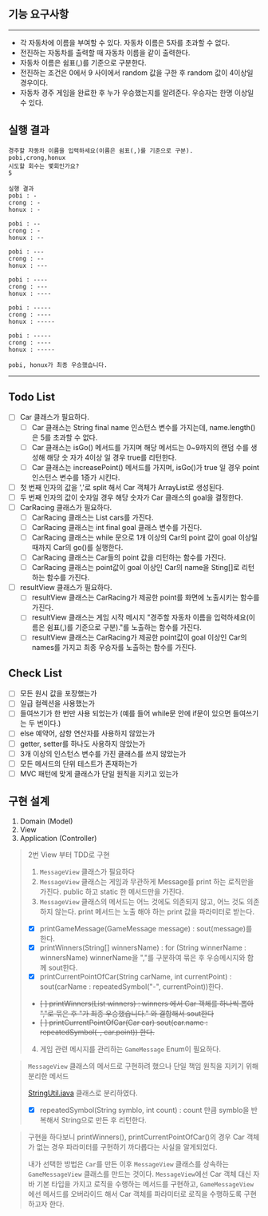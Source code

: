 ## 기능 요구사항

---

- 각 자동차에 이름을 부여할 수 있다. 자동차 이름은 5자를 초과할 수 없다.
- 전진하는 자동차를 출력할 때 자동차 이름을 같이 출력한다.
- 자동차 이름은 쉼표(,)를 기준으로 구분한다.
- 전진하는 조건은 0에서 9 사이에서 random 값을 구한 후 random 값이 4이상일 경우이다.
- 자동차 경주 게임을 완료한 후 누가 우승했는지를 알려준다. 우승자는 한명 이상일 수 있다.

## 실행 결과
```agsl
경주할 자동차 이름을 입력하세요(이름은 쉼표(,)를 기준으로 구분).
pobi,crong,honux
시도할 회수는 몇회인가요?
5

실행 결과
pobi : -
crong : -
honux : -

pobi : --
crong : -
honux : --

pobi : ---
crong : --
honux : ---

pobi : ----
crong : ---
honux : ----

pobi : -----
crong : ----
honux : -----

pobi : -----
crong : ----
honux : -----

pobi, honux가 최종 우승했습니다.
```
---

## Todo List

- [ ] Car 클래스가 필요하다.
  - [ ] Car 클래스는 String final name 인스턴스 변수를 가지는데, name.length()은 5를 초과할 수 없다.
  - [ ] Car 클래스는 isGo() 메서드를 가지며 해당 메서드는 0~9까지의 랜덤 수를 생성해 해당 숫 자가 4이상 일 경우 true를 리턴한다.
  - [ ] Car 클래스는 increasePoint() 메서드를 가지며, isGo()가 true 일 경우 point 인스턴스 변수를 1증가 시킨다.
- [ ] 첫 번째 인자의 값을 ','로 split 해서 Car 객체가 ArrayList로 생성된다.
- [ ] 두 번째 인자의 값이 숫자일 경우 해당 숫자가 Car 클래스의 goal을 결정한다.
- [ ] CarRacing 클래스가 필요하다.
  - [ ] CarRacing 클래스는 List<Car> cars를 가진다.
  - [ ] CarRacing 클래스는 int final goal 클래스 변수를 가진다.
  - [ ] CarRacing 클래스는 while 문으로 1개 이상의 Car의 point 값이 goal 이상일 때까지 Car의 go()를 실행한다.
  - [ ] CarRacing 클래스는 Car들의 point 값을 리턴하는 함수를 가진다.
  - [ ] CarRacing 클래스는 point값이 goal 이상인 Car의 name을 Sting[]로 리턴하는 함수를 가진다.
- [ ] resultView 클래스가 필요하다. 
  - [ ] resultView 클래스는 CarRacing가 제공한 point를 화면에 노출시키는 함수를 가진다.
  - [ ] resultView 클래스는 게임 시작 메시지 "경주할 자동차 이름을 입력하세요(이름은 쉼표(,)를 기준으로 구분)."를 노출하는 함수를 가진다.
  - [ ] resultView 클래스는 CarRacing가 제공한 point값이 goal 이상인 Car의 names를 가지고 최종 우승자를 노출하는 함수를 가진다.

## Check List
- [ ] 모든 원시 값을 포장했는가
- [ ] 일급 컬렉션을 사용했는가
- [ ] 들여쓰기가 한 번만 사용 되었는가 (예를 들어 while문 안에 if문이 있으면 들여쓰기는 두 번이다.)
- [ ] else 예약어, 삼항 연산자를 사용하지 않았는가
- [ ] getter, setter를 하나도 사용하지 않았는가
- [ ] 3개 이상의 인스턴스 변수를 가진 클래스를 쓰지 않았는가
- [ ] 모든 메서드의 단위 테스트가 존재하는가
- [ ] MVC 패턴에 맞게 클래스가 단일 원칙을 지키고 있는가

## 구현 설계
1. Domain (Model)
2. View
3. Application (Controller)

> 2번 View 부터 TDD로 구현
> 1. `MessageView` 클래스가 필요하다
> 2. `MessageView` 클래스는 게임과 무관하게 Message를 print 하는 로직만을 가진다. public 하고 static 한 메서드만을 가진다.
> 3. `MessageView` 클래스의 메서드는 어느 것에도 의존되지 않고, 어느 것도 의존하지 않는다. print 메서드는 노출 해야 하는 print 값을 파라미터로 받는다.
> - [X] printGameMessage(GameMessage message) : sout(message)를 한다.
> - [X] printWinners(String[] winnersName) : for (String winnerName : winnersName) winnerName을 ","를 구분하여 묶은 후 우승메시지와 함께 sout한다.
> - [X] printCurrentPointOfCar(String carName, int currentPoint) : sout(carName : repeatedSymbol("-", currentPoint))한다.
> - ~~[ ] printWinners(List<Car> winners) : winners 에서 Car 객체를 하나씩 뽑아 ","로 묶은 후 "가 최종 우승했습니다." 와 결합해서 sout한다~~
> - ~~[ ] printCurrentPointOfCar(Car car) sout(car.name : repeatedSymbol(-, car.point)) 한다.~~
> 4. 게임 관련 메시지를 관리하는 `GameMessage` Enum이 필요하다.

> `MessageView` 클래스의 메서드로 구현하려 했으나 단일 책임 원칙을 지키기 위해 분리한 메서드
> 
> [StringUtil.java](utils%2FStringUtil.java) 클래스로 분리하였다.
> - [X] repeatedSymbol(String symblo, int count) : count 만큼 symblo을 반복해서 String으로 만든 후 리턴한다.

> 구현을 하다보니 printWinners(), printCurrentPointOfCar()의 경우 Car 객체가 없는 경우 파라미터를 구현하기 까다롭다는 사실을 알게되었다. 
> 
> 내가 선택한 방법은 `Car`를 만든 이후 `MessageView` 클래스를 상속하는 `GameMessageView` 클래스를 만드는 것이다. `MessageView`에선 Car 객체 대신 자바 기본 타입을 가지고 로직을 수행하는 메서드를 구현하고, `GameMessageView` 에선 메서드를 오버라이드 해서 Car 객체를 파라미터로 로직을 수행하도록 구현하고자 한다.
